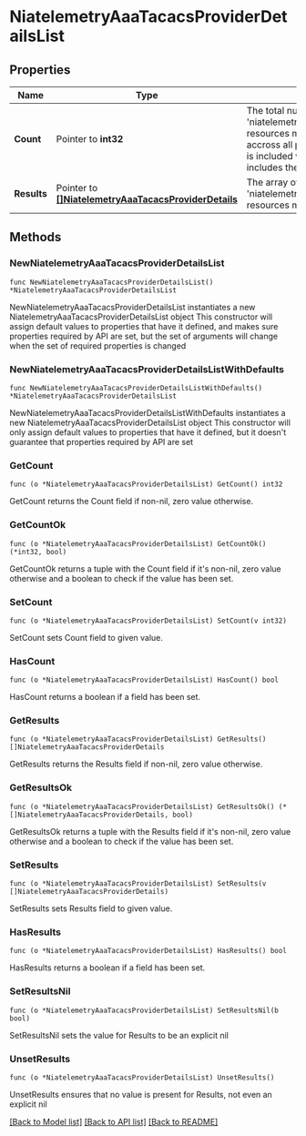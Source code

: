 # NiatelemetryAaaTacacsProviderDetailsList

## Properties

Name | Type | Description | Notes
------------ | ------------- | ------------- | -------------
**Count** | Pointer to **int32** | The total number of &#39;niatelemetry.AaaTacacsProviderDetails&#39; resources matching the request, accross all pages. The &#39;Count&#39; attribute is included when the HTTP GET request includes the &#39;$inlinecount&#39; parameter. | [optional] 
**Results** | Pointer to [**[]NiatelemetryAaaTacacsProviderDetails**](NiatelemetryAaaTacacsProviderDetails.md) | The array of &#39;niatelemetry.AaaTacacsProviderDetails&#39; resources matching the request. | [optional] 

## Methods

### NewNiatelemetryAaaTacacsProviderDetailsList

`func NewNiatelemetryAaaTacacsProviderDetailsList() *NiatelemetryAaaTacacsProviderDetailsList`

NewNiatelemetryAaaTacacsProviderDetailsList instantiates a new NiatelemetryAaaTacacsProviderDetailsList object
This constructor will assign default values to properties that have it defined,
and makes sure properties required by API are set, but the set of arguments
will change when the set of required properties is changed

### NewNiatelemetryAaaTacacsProviderDetailsListWithDefaults

`func NewNiatelemetryAaaTacacsProviderDetailsListWithDefaults() *NiatelemetryAaaTacacsProviderDetailsList`

NewNiatelemetryAaaTacacsProviderDetailsListWithDefaults instantiates a new NiatelemetryAaaTacacsProviderDetailsList object
This constructor will only assign default values to properties that have it defined,
but it doesn't guarantee that properties required by API are set

### GetCount

`func (o *NiatelemetryAaaTacacsProviderDetailsList) GetCount() int32`

GetCount returns the Count field if non-nil, zero value otherwise.

### GetCountOk

`func (o *NiatelemetryAaaTacacsProviderDetailsList) GetCountOk() (*int32, bool)`

GetCountOk returns a tuple with the Count field if it's non-nil, zero value otherwise
and a boolean to check if the value has been set.

### SetCount

`func (o *NiatelemetryAaaTacacsProviderDetailsList) SetCount(v int32)`

SetCount sets Count field to given value.

### HasCount

`func (o *NiatelemetryAaaTacacsProviderDetailsList) HasCount() bool`

HasCount returns a boolean if a field has been set.

### GetResults

`func (o *NiatelemetryAaaTacacsProviderDetailsList) GetResults() []NiatelemetryAaaTacacsProviderDetails`

GetResults returns the Results field if non-nil, zero value otherwise.

### GetResultsOk

`func (o *NiatelemetryAaaTacacsProviderDetailsList) GetResultsOk() (*[]NiatelemetryAaaTacacsProviderDetails, bool)`

GetResultsOk returns a tuple with the Results field if it's non-nil, zero value otherwise
and a boolean to check if the value has been set.

### SetResults

`func (o *NiatelemetryAaaTacacsProviderDetailsList) SetResults(v []NiatelemetryAaaTacacsProviderDetails)`

SetResults sets Results field to given value.

### HasResults

`func (o *NiatelemetryAaaTacacsProviderDetailsList) HasResults() bool`

HasResults returns a boolean if a field has been set.

### SetResultsNil

`func (o *NiatelemetryAaaTacacsProviderDetailsList) SetResultsNil(b bool)`

 SetResultsNil sets the value for Results to be an explicit nil

### UnsetResults
`func (o *NiatelemetryAaaTacacsProviderDetailsList) UnsetResults()`

UnsetResults ensures that no value is present for Results, not even an explicit nil

[[Back to Model list]](../README.md#documentation-for-models) [[Back to API list]](../README.md#documentation-for-api-endpoints) [[Back to README]](../README.md)


